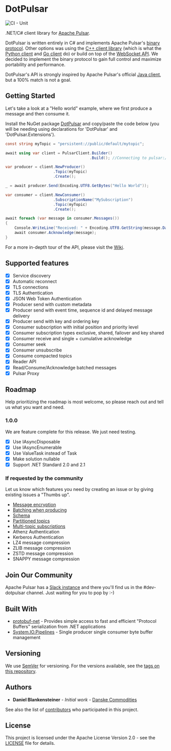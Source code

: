 ﻿# DotPulsar

![CI - Unit](https://github.com/apache/pulsar-dotpulsar/workflows/CI%20-%20Unit/badge.svg)

.NET/C# client library for [Apache Pulsar](https://pulsar.apache.org/).

DotPulsar is written entirely in C# and implements Apache Pulsar's [binary protocol](https://pulsar.apache.org/docs/en/develop-binary-protocol/). Other options was using the [C++ client library](https://pulsar.apache.org/docs/en/client-libraries-cpp/) (which is what the [Python client](https://pulsar.apache.org/docs/en/client-libraries-python/) and [Go client](https://pulsar.apache.org/docs/en/client-libraries-go/) do) or build on top of the [WebSocket API](https://pulsar.apache.org/docs/en/client-libraries-websocket/). We decided to implement the binary protocol to gain full control and maximize portability and performance.

DotPulsar's API is strongly inspired by Apache Pulsar's official [Java client](https://pulsar.apache.org/docs/en/client-libraries-java/), but a 100% match is not a goal.

## Getting Started

Let's take a look at a "Hello world" example, where we first produce a message and then consume it.

Install the NuGet package [DotPulsar](https://www.nuget.org/packages/DotPulsar/) and copy/paste the code below (you will be needing using declarations for 'DotPulsar' and 'DotPulsar.Extensions').

```csharp
const string myTopic = "persistent://public/default/mytopic";

await using var client = PulsarClient.Builder()
                                     .Build(); //Connecting to pulsar://localhost:6650

var producer = client.NewProducer()
                     .Topic(myTopic)
                     .Create();

_ = await producer.Send(Encoding.UTF8.GetBytes("Hello World"));

var consumer = client.NewConsumer()
                     .SubscriptionName("MySubscription")
                     .Topic(myTopic)
                     .Create();

await foreach (var message in consumer.Messages())
{
    Console.WriteLine("Received: " + Encoding.UTF8.GetString(message.Data.ToArray()));
    await consumer.Acknowledge(message);
}
```

For a more in-depth tour of the API, please visit the [Wiki](https://github.com/apache/pulsar-dotpulsar/wiki).

## Supported features

- [X] Service discovery
- [X] Automatic reconnect
- [X] TLS connections
- [X] TLS Authentication
- [X] JSON Web Token Authentication
- [X] Producer send with custom metadata
- [X] Producer send with event time, sequence id and delayed message delivery
- [X] Producer send with key and ordering key
- [X] Consumer subscription with initial position and priority level
- [X] Consumer subscription types exclusive, shared, failover and key shared
- [X] Consumer receive and single + cumulative acknowledge
- [X] Consumer seek
- [X] Consumer unsubscribe
- [X] Consume compacted topics
- [X] Reader API
- [X] Read/Consume/Acknowledge batched messages
- [X] Pulsar Proxy

## Roadmap

Help prioritizing the roadmap is most welcome, so please reach out and tell us what you want and need.

### 1.0.0

We are feature complete for this release. We just need testing.

- [X] Use IAsyncDisposable
- [X] Use IAsyncEnumerable
- [X] Use ValueTask instead of Task
- [X] Make solution nullable
- [X] Support .NET Standard 2.0 and 2.1

### If requested by the community

Let us know which features you need by creating an issue or by giving existing issues a "Thumbs up".

* [Message encryption](https://github.com/apache/pulsar-dotpulsar/issues/8)
* [Batching when producing](https://github.com/apache/pulsar-dotpulsar/issues/7)
* [Schema](https://github.com/apache/pulsar-dotpulsar/issues/6)
* [Partitioned topics](https://github.com/apache/pulsar-dotpulsar/issues/4)
* [Multi-topic subscriptions](https://github.com/apache/pulsar-dotpulsar/issues/5)
* Athenz Authentication
* Kerberos Authentication
* LZ4 message compression
* ZLIB message compression
* ZSTD message compression
* SNAPPY message compression

## Join Our Community

Apache Pulsar has a [Slack instance](https://pulsar.apache.org/contact/) and there you'll find us in the #dev-dotpulsar channel. Just waiting for you to pop by :-)

## Built With

* [protobuf-net](https://github.com/mgravell/protobuf-net) - Provides simple access to fast and efficient "Protocol Buffers" serialization from .NET applications
* [System.IO.Pipelines](https://www.nuget.org/packages/System.IO.Pipelines/) - Single producer single consumer byte buffer management

## Versioning

We use [SemVer](http://semver.org/) for versioning. For the versions available, see the [tags on this repository](https://github.com/apache/pulsar-dotpulsar/tags).

## Authors

* **Daniel Blankensteiner** - *Initial work* - [Danske Commodities](https://github.com/danske-commodities)

See also the list of [contributors](https://github.com/apache/pulsar-dotpulsar/contributors) who participated in this project.

## License

This project is licensed under the Apache License Version 2.0 - see the [LICENSE](LICENSE) file for details.
